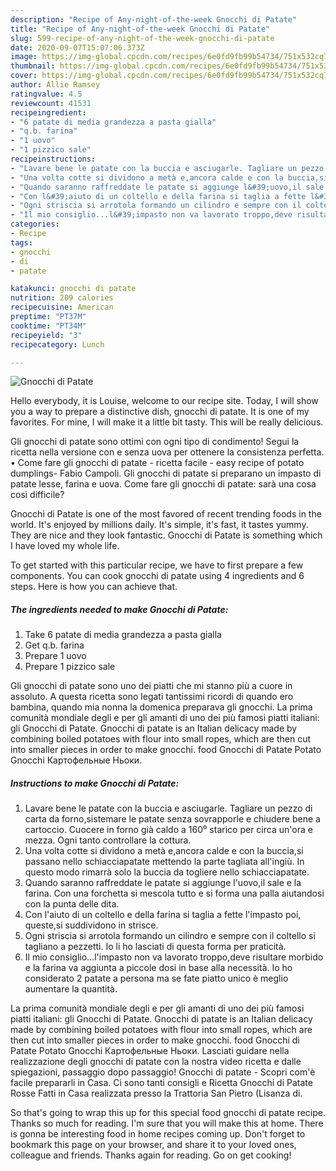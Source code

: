 ```yaml
---
description: "Recipe of Any-night-of-the-week Gnocchi di Patate"
title: "Recipe of Any-night-of-the-week Gnocchi di Patate"
slug: 599-recipe-of-any-night-of-the-week-gnocchi-di-patate
date: 2020-09-07T15:07:06.373Z
image: https://img-global.cpcdn.com/recipes/6e0fd9fb99b54734/751x532cq70/gnocchi-di-patate-recipe-main-photo.jpg
thumbnail: https://img-global.cpcdn.com/recipes/6e0fd9fb99b54734/751x532cq70/gnocchi-di-patate-recipe-main-photo.jpg
cover: https://img-global.cpcdn.com/recipes/6e0fd9fb99b54734/751x532cq70/gnocchi-di-patate-recipe-main-photo.jpg
author: Allie Ramsey
ratingvalue: 4.5
reviewcount: 41531
recipeingredient:
- "6 patate di media grandezza a pasta gialla"
- "q.b. farina"
- "1 uovo"
- "1 pizzico sale"
recipeinstructions:
- "Lavare bene le patate con la buccia e asciugarle. Tagliare un pezzo di carta da forno,sistemare le patate senza sovrapporle e chiudere bene a cartoccio. Cuocere in forno già caldo a 160⁰ starico per circa un&#39;ora e mezza. Ogni tanto controllare la cottura."
- "Una volta cotte si dividono a metà e,ancora calde e con la buccia,si passano nello schiacciapatate mettendo la parte tagliata all&#39;ingiù. In questo modo rimarrà solo la buccia da togliere nello schiacciapatate."
- "Quando saranno raffreddate le patate si aggiunge l&#39;uovo,il sale e la farina. Con una forchetta si mescola tutto e si forma una palla aiutandosi con la punta delle dita."
- "Con l&#39;aiuto di un coltello e della farina si taglia a fette l&#39;impasto poi, queste,si suddividono in strisce."
- "Ogni striscia si arrotola formando un cilindro e sempre con il coltello si tagliano a pezzetti. Io li ho lasciati di questa forma per praticità."
- "Il mio consiglio...l&#39;impasto non va lavorato troppo,deve risultare morbido e la farina va aggiunta a piccole dosi in base alla necessità. Io ho considerato 2 patate a persona ma se fate piatto unico è meglio aumentare la quantità."
categories:
- Recipe
tags:
- gnocchi
- di
- patate

katakunci: gnocchi di patate 
nutrition: 209 calories
recipecuisine: American
preptime: "PT37M"
cooktime: "PT34M"
recipeyield: "3"
recipecategory: Lunch

---
```



![Gnocchi di Patate](https://img-global.cpcdn.com/recipes/6e0fd9fb99b54734/751x532cq70/gnocchi-di-patate-recipe-main-photo.jpg)

Hello everybody, it is Louise, welcome to our recipe site. Today, I will show you a way to prepare a distinctive dish, gnocchi di patate. It is one of my favorites. For mine, I will make it a little bit tasty. This will be really delicious.

Gli gnocchi di patate sono ottimi con ogni tipo di condimento! Segui la ricetta nella versione con e senza uova per ottenere la consistenza perfetta. • Come fare gli gnocchi di patate - ricetta facile - easy recipe of potato dumplings- Fabio Campoli. Gli gnocchi di patate si preparano un impasto di patate lesse, farina e uova. Come fare gli gnocchi di patate: sarà una cosa così difficile?

Gnocchi di Patate is one of the most favored of recent trending foods in the world. It's enjoyed by millions daily. It's simple, it's fast, it tastes yummy. They are nice and they look fantastic. Gnocchi di Patate is something which I have loved my whole life.


To get started with this particular recipe, we have to first prepare a few components. You can cook gnocchi di patate using 4 ingredients and 6 steps. Here is how you can achieve that.

<!--inarticleads1-->

##### The ingredients needed to make Gnocchi di Patate:

1. Take 6 patate di media grandezza a pasta gialla
1. Get q.b. farina
1. Prepare 1 uovo
1. Prepare 1 pizzico sale


Gli gnocchi di patate sono uno dei piatti che mi stanno più a cuore in assoluto. A questa ricetta sono legati tantissimi ricordi di quando ero bambina, quando mia nonna la domenica preparava gli gnocchi. La prima comunità mondiale degli e per gli amanti di uno dei più famosi piatti italiani: gli Gnocchi di Patate. Gnocchi di patate is an Italian delicacy made by combining boiled potatoes with flour into small ropes, which are then cut into smaller pieces in order to make gnocchi. food Gnocchi di Patate Potato Gnocchi Картофельные Ньоки. 

<!--inarticleads2-->

##### Instructions to make Gnocchi di Patate:

1. Lavare bene le patate con la buccia e asciugarle. Tagliare un pezzo di carta da forno,sistemare le patate senza sovrapporle e chiudere bene a cartoccio. Cuocere in forno già caldo a 160⁰ starico per circa un&#39;ora e mezza. Ogni tanto controllare la cottura.
1. Una volta cotte si dividono a metà e,ancora calde e con la buccia,si passano nello schiacciapatate mettendo la parte tagliata all&#39;ingiù. In questo modo rimarrà solo la buccia da togliere nello schiacciapatate.
1. Quando saranno raffreddate le patate si aggiunge l&#39;uovo,il sale e la farina. Con una forchetta si mescola tutto e si forma una palla aiutandosi con la punta delle dita.
1. Con l&#39;aiuto di un coltello e della farina si taglia a fette l&#39;impasto poi, queste,si suddividono in strisce.
1. Ogni striscia si arrotola formando un cilindro e sempre con il coltello si tagliano a pezzetti. Io li ho lasciati di questa forma per praticità.
1. Il mio consiglio...l&#39;impasto non va lavorato troppo,deve risultare morbido e la farina va aggiunta a piccole dosi in base alla necessità. Io ho considerato 2 patate a persona ma se fate piatto unico è meglio aumentare la quantità.


La prima comunità mondiale degli e per gli amanti di uno dei più famosi piatti italiani: gli Gnocchi di Patate. Gnocchi di patate is an Italian delicacy made by combining boiled potatoes with flour into small ropes, which are then cut into smaller pieces in order to make gnocchi. food Gnocchi di Patate Potato Gnocchi Картофельные Ньоки. Lasciati guidare nella realizzazione degli gnocchi di patate con la nostra video ricetta e dalle spiegazioni, passaggio dopo passaggio! Gnocchi di patate - Scopri com&#39;è facile prepararli in Casa. Ci sono tanti consigli e Ricetta Gnocchi di Patate Rosse Fatti in Casa realizzata presso la Trattoria San Pietro (Lisanza di. 

So that's going to wrap this up for this special food gnocchi di patate recipe. Thanks so much for reading. I'm sure that you will make this at home. There is gonna be interesting food in home recipes coming up. Don't forget to bookmark this page on your browser, and share it to your loved ones, colleague and friends. Thanks again for reading. Go on get cooking!
